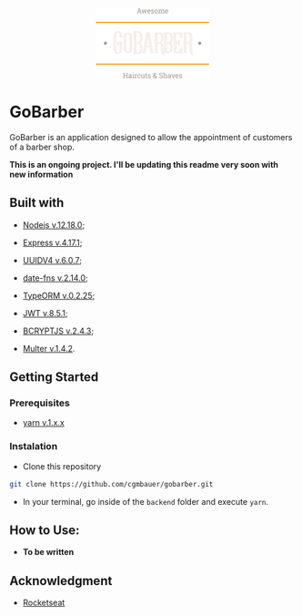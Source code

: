 <p align="center"> 
  <img src='https://github.com/cgmbauer/assets/blob/master/gobarber/logo.svg' alt='GoBarber logo' width="200px" height="123px" />
</p>

# GoBarber

GoBarber is an application designed to allow the appointment of customers of a barber shop.

**This is an ongoing project. I'll be updating this readme very soon with new information**

## Built with

- [Nodejs v.12.18.0](https://nodejs.org/en/);

- [Express v.4.17.1](https://expressjs.com/pt-br/);

- [UUIDV4 v.6.0.7](https://www.npmjs.com/package/uuidv4);

- [date-fns v.2.14.0](https://date-fns.org/);

- [TypeORM v.0.2.25](https://typeorm.io/#/);

- [JWT v.8.5.1](https://typeorm.io/#/);

- [BCRYPTJS v.2.4.3](https://www.npmjs.com/package/bcryptjs);

- [Multer v.1.4.2](https://github.com/expressjs/multer).

## Getting Started

### Prerequisites

- [yarn v.1.x.x](https://classic.yarnpkg.com/en/docs/install)

### Instalation

- Clone this repository
```sh
git clone https://github.com/cgmbauer/gobarber.git
```
- In your terminal, go inside of the `backend` folder and execute `yarn`.

## How to Use:

- **To be written**

## Acknowledgment

- [Rocketseat](https://rocketseat.com.br/)


